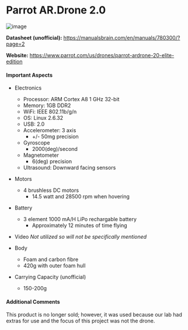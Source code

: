 # Parrot AR.Drone 2.0
![image](https://user-images.githubusercontent.com/35274689/58888975-ce4b0d00-86ad-11e9-84e2-b8ab1bbdd0e3.png)

**Datasheet (unofficial):** https://manualsbrain.com/en/manuals/780300/?page=2

**Website:** https://www.parrot.com/us/drones/parrot-ardrone-20-elite-edition

#### Important Aspects
- Electronics
  - Processor: ARM Cortex A8 1 GHz 32-bit 
  - Memory: 1GB DDR2
  - WiFi: IEEE 802.11b/g/n
  - OS: Linux 2.6.32
  - USB: 2.0
  - Accelerometer: 3 axis
    - +/- 50mg precision
  - Gyroscope
    - 2000(deg)/second
  - Magnetometer
    - 6(deg) precision
  - Ultrasound: Downward facing sensors

- Motors
  - 4 brushless DC motors
    - 14.5 watt and 28500 rpm when hovering
  
- Battery
  - 3 element 1000 mA/H LiPo rechargable battery
    - Approximately 12 minutes of time flying
  
- Video
  *Not utilized so will not be specifically mentioned*
  
- Body
  - Foam and carbon fibre
  - 420g with outer foam hull

- Carrying Capacity (unofficial)
  - 150-200g

#### Additional Comments
This product is no longer sold; however, it was used because our lab had extras for use and the focus of this project was not the drone.
